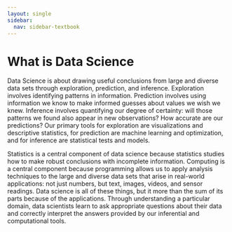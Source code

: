 ```yaml
---
layout: single
sidebar:
  nav: sidebar-textbook
---
```


What is Data Science
====================

Data Science is about drawing useful conclusions from large and diverse data sets through exploration, prediction, and inference.  Exploration involves identifying patterns in information.  Prediction involves using information we know to make informed guesses about values we wish we knew.  Inference involves quantifying our degree of certainty: will those patterns we found also appear in new observations? How accurate are our predictions? Our primary tools for exploration are visualizations and descriptive statistics, for prediction are machine learning and optimization, and for inference are statistical tests and models.

Statistics is a central component of data science because statistics
studies how to make robust conclusions with incomplete information. Computing
is a central component because programming allows us to apply analysis
techniques to the large and diverse data sets that arise in real-world
applications: not just numbers, but text, images, videos, and sensor readings.
Data science is all of these things, but it more than the sum of its parts
because of the applications. Through understanding a particular domain, data
scientists learn to ask appropriate questions about their data and correctly
interpret the answers provided by our inferential and computational tools.
